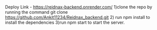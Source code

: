 Deploy Link - https://reidnax-backend.onrender.com/
1)clone the repo by running the command git clone https://github.com/Ankit11234/Reidnax_backend.git
2) run npm install to install the dependencies
3)run npm start to start the server.
